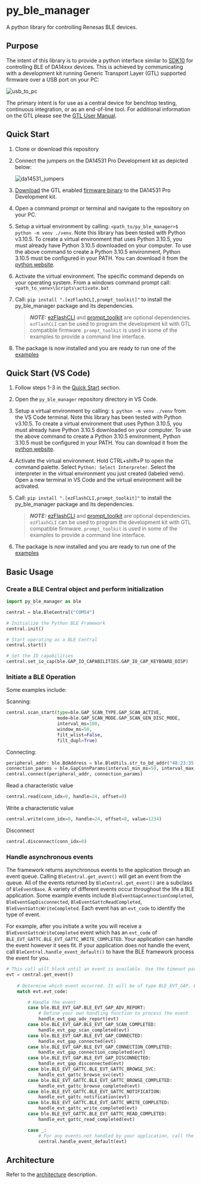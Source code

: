 # py_ble_manager

A python library for controlling Renesas BLE devices.

## Purpose

The intent of this library is to provide a python interface similar to [SDK10](http://lpccs-docs.renesas.com/um-b-092-da1469x_software_platform_reference/User_guides/User_guides.html#the-ble-framework) for controlling BLE of DA14xxx devices. This is achieved by communicating with a development kit running Generic Transport Layer (GTL) supported firmware over a USB port on your PC:

![usb_to_pc](assets/usb_to_pc.png)

The primary intent is for use as a central device for benchtop testing, continuous integration, or as an end-of-line tool. For additional information on the GTL please see the [GTL User Manual](https://www.renesas.com/us/en/document/mat/um-b-143-renesas-external-processor-interface-gtl-interface?language=en&r=1564826).

## Quick Start

1. Clone or download this repository

2. Connect the jumpers on the DA14531 Pro Development kit as depicted below:

    ![da14531_jumpers](assets/da14531_pro_kit_jumpers.png)

3. [Download](util/) the GTL enabled [firmware binary](firmware/da14531mod_pro_kit_921600.bin) to the DA14531 Pro Development kit.

4. Open a command prompt or terminal and navigate to the repository on your PC.

5. Setup a virtual environment by calling: `<path_to/py_ble_manager>$ python -m venv ./venv`. Note this library has been tested with Python v3.10.5. To create a virtual environment that uses Python 3.10.5, you must already have Python 3.10.5 downloaded on your computer. To use the above command to create a Python 3.10.5 environment, Python 3.10.5 must be configured in your PATH. You can download it from the [python website](https://www.python.org/downloads/release/python-3105/).

6. Activate the virtual environment. The specific command depends on your operating system. From a windows command prompt call: `<path_to_venv>\Scripts\activate.bat`

7. Call: `pip install ".[ezFlashCLI,prompt_toolkit]"` to install the py_ble_manager package and its dependencies.

    > **_NOTE:_**
      [ezFlashCLI](https://pypi.org/project/ezFlashCLI/) and [prompt_toolkit](https://pypi.org/project/prompt-toolkit/)
      are optional dependencies. ``ezFlashCLI`` can be used to program the development kit with GTL compatible firmware.
      ``prompt_toolkit`` is used in some of the examples to provide a command line interface.

8. The package is now installed and you are ready to run one of the [examples](examples)

## Quick Start (VS Code)

1. Follow steps 1-3 in the [Quick Start](#quick-start) section.

2. Open the `py_ble_manager` repository directory in VS Code.

3. Setup a virtual environment by calling: `$ python -m venv ./venv` from the VS Code terminal. Note this library has been tested with Python v3.10.5. To create a virtual environment that uses Python 3.10.5, you must already have Python 3.10.5 downloaded on your computer. To use the above command to create a Python 3.10.5 environment, Python 3.10.5 must be configured in your PATH. You can download it from the [python website](https://www.python.org/downloads/release/python-3105/).

4. Activate the virtual environment. Hold CTRL+shift+P to open the command palette. Select `Python: Select Interpreter`. Select the interpreter in the virtual environment you just created (labeled venv).
Open a new terminal in VS Code and the virtual environment will be activated.

5. Call: `pip install ".[ezFlashCLI,prompt_toolkit]"` to install the py_ble_manager package and its dependencies.

    > **_NOTE:_**
      [ezFlashCLI](https://pypi.org/project/ezFlashCLI/) and [prompt_toolkit](https://pypi.org/project/prompt-toolkit/)
      are optional dependencies. ``ezFlashCLI`` can be used to program the development kit with GTL compatible firmware.
      ``prompt_toolkit`` is used in some of the examples to provide a command line interface.

6. The package is now installed and you are ready to run one of the [examples](examples)

## Basic Usage

### Create a BLE Central object and perform initialization

```Python
import py_ble_manager as ble

central = ble.BleCentral("COM54")

# Initialize the Python BLE Framework
central.init()

# Start operating as a BLE Central 
central.start()

# Set the IO capabilities
central.set_io_cap(ble.GAP_IO_CAPABILITIES.GAP_IO_CAP_KEYBOARD_DISP)
```

### Initiate a BLE Operation

Some examples include:

Scanning:

```Python
central.scan_start(type=ble.GAP_SCAN_TYPE.GAP_SCAN_ACTIVE,
                   mode=ble.GAP_SCAN_MODE.GAP_SCAN_GEN_DISC_MODE,
                   interval_ms=100,
                   window_ms=50,
                   filt_wlist=False,
                   filt_dupl=True)
```

Connecting:

```Python
peripheral_addr: ble.BdAddress = ble.BleUtils.str_to_bd_addr("48:23:35:00:1b:53,P") 
connection_params = ble.GapConnParams(interval_min_ms=50, interval_max_ms=70, slave_latency=0, sup_timeout_ms=420)
central.connect(peripheral_addr, connection_params)
```

Read a characteristic value

```Python
central.read(conn_idx=0, handle=24, offset=0) 
```

Write a characteristic value

```Python
central.write(conn_idx=0, handle=24, offset=0, value=1234) 
```

Disconnect

```Python
central.disconnect(conn_idx=0) 
```

### Handle asynchronous events

The framework returns asynchronous events to the application through an event queue. Calling `BleCentral.get_event()` will get an event from the queue. All of the events returned by `BleCentral.get_event()` are a subclass of `BleEventBase`.
A variety of different events occur throughout the life a BLE application. Some example events include `BleEventGapConnectionCompleted`, `BleEventGapDisconnected`, `BleEventGattcReadCompleted`, `BleEventGattcWriteCompleted`.
Each event has an `evt_code` to identify the type of event.  

For example, after you initiate a write you will receive a `BleEventGattcWriteCompleted` event which has an `evt_code` of `BLE_EVT_GATTC.BLE_EVT_GATTC_WRITE_COMPLETED`. Your application can
handle the event however it sees fit. If your application does not handle the event, call `BleCentral.handle_event_default()` to have the BLE framework process the event for you.

```Python
# This call will block until an event is available. Use the timeout parameter to block for a specified period of time
evt = central.get_event()
    
    # Determine which event occurred. It will be of type BLE_EVT_GAP, BLE_EVT_GATTC, or BLE_EVT_GATTS
    match evt.evt_code:

        # Handle the event
        case ble.BLE_EVT_GAP.BLE_EVT_GAP_ADV_REPORT:
            # Define your own handling function to process the event
            handle_evt_gap_adv_report(evt)
        case ble.BLE_EVT_GAP.BLE_EVT_GAP_SCAN_COMPLETED:
            handle_evt_gap_scan_completed(evt)
        case ble.BLE_EVT_GAP.BLE_EVT_GAP_CONNECTED:
            handle_evt_gap_connected(evt)
        case ble.BLE_EVT_GAP.BLE_EVT_GAP_CONNECTION_COMPLETED:
            handle_evt_gap_connection_completed(evt)
        case ble.BLE_EVT_GAP.BLE_EVT_GAP_DISCONNECTED:
            handle_evt_gap_disconnected(evt)
        case ble.BLE_EVT_GATTC.BLE_EVT_GATTC_BROWSE_SVC:
            handle_evt_gattc_browse_svc(evt)
        case ble.BLE_EVT_GATTC.BLE_EVT_GATTC_BROWSE_COMPLETED:
            handle_evt_gattc_browse_completed(evt)
        case ble.BLE_EVT_GATTC.BLE_EVT_GATTC_NOTIFICATION:
            handle_evt_gattc_notification(evt)
        case ble.BLE_EVT_GATTC.BLE_EVT_GATTC_WRITE_COMPLETED:
            handle_evt_gattc_write_completed(evt)
        case ble.BLE_EVT_GATTC.BLE_EVT_GATTC_READ_COMPLETED:
            handle_evt_gattc_read_completed(evt)

        case _:
            # For any events not handled by your application, call the BleCentral default handler to process the event
            central.handle_event_default(evt)
```

## Architecture

Refer to the [architecture](docs/architecture.md) description.
